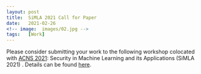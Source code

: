 ```yaml
---
layout: post
title:  SiMLA 2021 Call for Paper 
date:   2021-02-26
<!-- image:  images/02.jpg -->
tags:   [Work]
---
```


Please consider submitting your work to the following workshop colocated with [ACNS 2021](http://sulab-sever.u-aizu.ac.jp/ACNS2021/): Security in Machine Learning and its Applications (SiMLA 2021) . Details can be found [here](https://asset-group.github.io/simla2021/).